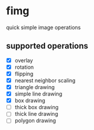 # fimg

quick simple image operations

## supported operations

- [x] overlay
- [x] rotation
- [x] flipping
- [x] nearest neighbor scaling
- [x] triangle drawing
- [x] simple line drawing
- [x] box drawing
- [ ] thick box drawing
- [ ] thick line drawing
- [ ] polygon drawing
